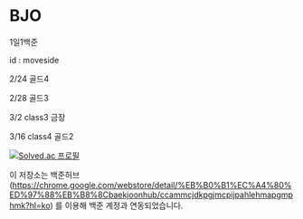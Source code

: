 # BJO
1일1백준

id : moveside


2/24 골드4

2/28 골드3

3/2 class3 금장

3/16 class4 골드2




[![Solved.ac
프로필](http://mazassumnida.wtf/api/v2/generate_badge?boj=moveside)](https://solved.ac/moveside)



이 저장소는 백준허브(https://chrome.google.com/webstore/detail/%EB%B0%B1%EC%A4%80%ED%97%88%EB%B8%8Cbaekjoonhub/ccammcjdkpgjmcpijpahlehmapgmphmk?hl=ko)
를 이용해 백준 계정과 연동되었습니다.
